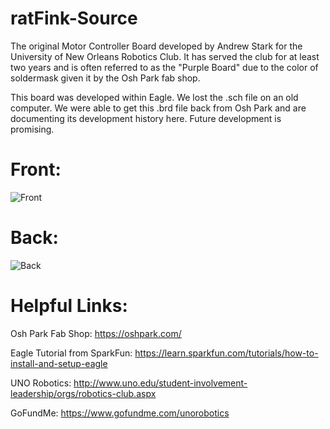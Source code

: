 # ratFink-Source
The original Motor Controller Board developed by Andrew Stark for the University of New Orleans Robotics Club. It has served the club for
at least two years and is often referred to as the "Purple Board" due to the color of soldermask given it by the Osh Park fab shop.

This board was developed within Eagle. We lost the .sch file on an old computer. We were able to get this .brd file back from Osh Park and are documenting its development history here. Future development is promising.

# Front:
<img src='https://i.imgur.com/4CScgBD.png' title='Front' width="alt='Video Walkthough'"/> 

# Back: 
<img src='https://i.imgur.com/RCOVFMP.png' title='Back' width="alt='Video Walkthough'"/> 

# Helpful Links:
Osh Park Fab Shop: https://oshpark.com/

Eagle Tutorial from SparkFun: https://learn.sparkfun.com/tutorials/how-to-install-and-setup-eagle

UNO Robotics: http://www.uno.edu/student-involvement-leadership/orgs/robotics-club.aspx

GoFundMe: https://www.gofundme.com/unorobotics
